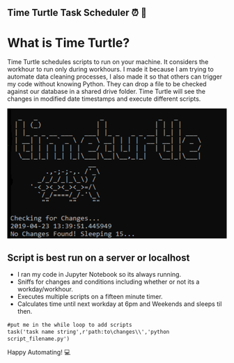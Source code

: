 ## Time Turtle Task Scheduler :alarm_clock: :turtle:
# What is Time Turtle?
Time Turtle schedules scripts to run on your machine.
It considers the workhour to run only during workhours.
I made it because I am trying to automate data cleaning processes,
I also made it so that others can trigger my code without knowing Python.
They can drop a file to be checked against our database in a shared drive folder.
Time Turtle will see the changes in modified date timestamps and execute different scripts.

![turtle time](time.png)

## Script is best run on a server or localhost
* I ran my code in Jupyter Notebook so its always running.
* Sniffs for changes and conditions including whether or not its a workday/workhour.
* Executes multiple scripts on a fifteen minute timer.
* Calculates time until next workday at 6pm and Weekends and sleeps til then.

```
#put me in the while loop to add scripts
task('task name string',r'path:to\changes\\','python script_filename.py')
```
Happy Automating! :computer:
